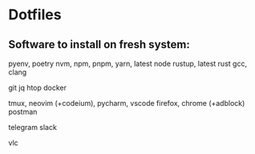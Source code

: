 
# Dotfiles

## Software to install on fresh system:

pyenv, poetry
nvm, npm, pnpm, yarn, latest node
rustup, latest rust
gcc, clang

git
jq
htop
docker

tmux, neovim (+codeium), pycharm, vscode
firefox, chrome (+adblock)
postman

telegram
slack

vlc
